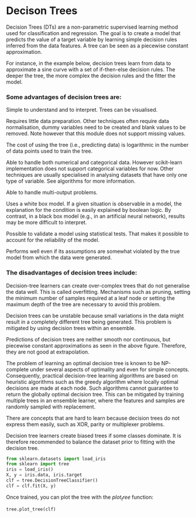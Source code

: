 # Decison Trees

Decision Trees (DTs) are a non-parametric supervised learning method used for classification and regression. The goal is to create a model that predicts the value of a target variable by learning simple decision rules inferred from the data features. A tree can be seen as a piecewise constant approximation.

For instance, in the example below, decision trees learn from data to approximate a sine curve with a set of if-then-else decision rules. The deeper the tree, the more complex the decision rules and the fitter the model.

### Some advantages of decision trees are:

Simple to understand and to interpret. Trees can be visualised.

Requires little data preparation. Other techniques often require data normalisation, dummy variables need to be created and blank values to be removed. Note however that this module does not support missing values.

The cost of using the tree (i.e., predicting data) is logarithmic in the number of data points used to train the tree.

Able to handle both numerical and categorical data. However scikit-learn implementation does not support categorical variables for now. Other techniques are usually specialised in analysing datasets that have only one type of variable. See algorithms for more information.

Able to handle multi-output problems.

Uses a white box model. If a given situation is observable in a model, the explanation for the condition is easily explained by boolean logic. By contrast, in a black box model (e.g., in an artificial neural network), results may be more difficult to interpret.

Possible to validate a model using statistical tests. That makes it possible to account for the reliability of the model.

Performs well even if its assumptions are somewhat violated by the true model from which the data were generated.

### The disadvantages of decision trees include:

Decision-tree learners can create over-complex trees that do not generalise the data well. This is called overfitting. Mechanisms such as pruning, setting the minimum number of samples required at a leaf node or setting the maximum depth of the tree are necessary to avoid this problem.

Decision trees can be unstable because small variations in the data might result in a completely different tree being generated. This problem is mitigated by using decision trees within an ensemble.

Predictions of decision trees are neither smooth nor continuous, but piecewise constant approximations as seen in the above figure. Therefore, they are not good at extrapolation.

The problem of learning an optimal decision tree is known to be NP-complete under several aspects of optimality and even for simple concepts. Consequently, practical decision-tree learning algorithms are based on heuristic algorithms such as the greedy algorithm where locally optimal decisions are made at each node. Such algorithms cannot guarantee to return the globally optimal decision tree. This can be mitigated by training multiple trees in an ensemble learner, where the features and samples are randomly sampled with replacement.

There are concepts that are hard to learn because decision trees do not express them easily, such as XOR, parity or multiplexer problems.

Decision tree learners create biased trees if some classes dominate. It is therefore recommended to balance the dataset prior to fitting with the decision tree.

``` python
from sklearn.datasets import load_iris
from sklearn import tree
iris = load_iris()
X, y = iris.data, iris.target
clf = tree.DecisionTreeClassifier()
clf = clf.fit(X, y)

```
Once trained, you can plot the tree with the $plot_tree$ function:

``` python
tree.plot_tree(clf) 
```
